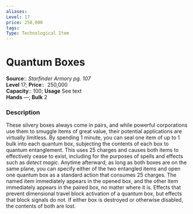 ```yaml
---
aliases: 
Level: 17  
price: 250,000
tags: 
Type: Technological Item
---
```


# Quantum Boxes

**Source**:: _Starfinder Armory pg. 107_  
**Level** 17;
**Price**::  250,000  
**Capacity**:: 100; **Usage** See text  
**Hands** —; **Bulk** 2

### Description

These silvery boxes always come in pairs, and while powerful corporations use them to smuggle items of great value, their potential applications are virtually limitless. By spending 1 minute, you can seal one item of up to 1 bulk into each quantum box, subjecting the contents of each box to quantum entanglement. This uses 25 charges and causes both items to effectively cease to exist, including for the purposes of spells and effects such as _detect magic_. Anytime afterward, as long as both boxes are on the same plane, you can specify either of the two entangled items and open one quantum box as a standard action that consumes 25 charges. The named item immediately appears in the opened box, and the other item immediately appears in the paired box, no matter where it is. Effects that prevent dimensional travel block activation of a quantum box, but effects that block signals do not. If either box is destroyed or otherwise disabled, the contents of both are lost.
